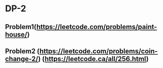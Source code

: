 # DP-2

## Problem1(https://leetcode.com/problems/paint-house/)

## Problem2 (https://leetcode.com/problems/coin-change-2/) (https://leetcode.ca/all/256.html)
